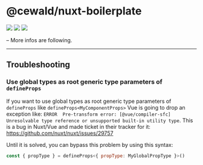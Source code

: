 # @cewald/nuxt-boilerplate

[![](https://github.com/cewald/nuxt-boilerplate/actions/workflows/release.yml/badge.svg)](https://github.com/cewald/nuxt-boilerplate/actions/workflows/release.yml)
[![](https://img.shields.io/npm/v/@cewald/nuxt-boilerplate/latest.svg)](https://npmjs.com/package/@cewald/nuxt-boilerplate)
[![](https://img.shields.io/npm/dt/@cewald/nuxt-boilerplate.svg)](https://npmjs.com/package/@cewald/nuxt-boilerplate)

– More infos are following.

---

## Troubleshooting

### Use global types as root generic type parameters of `defineProps`

If you want to use global types as root generic type parameters of `defineProps` like `defineProps<MyComponentProps>` Vue is going to drop an exception like: `ERROR  Pre-transform error: [@vue/compiler-sfc] Unresolvable type reference or unsupported built-in utility type`. This is a bug in Nuxt/Vue and made ticket in their tracker for it: https://github.com/nuxt/nuxt/issues/29757

Until it is solved, you can bypass this problem by using this syntax:
```js
const { propType } = defineProps<{ propType: MyGlobalPropType }>()
```